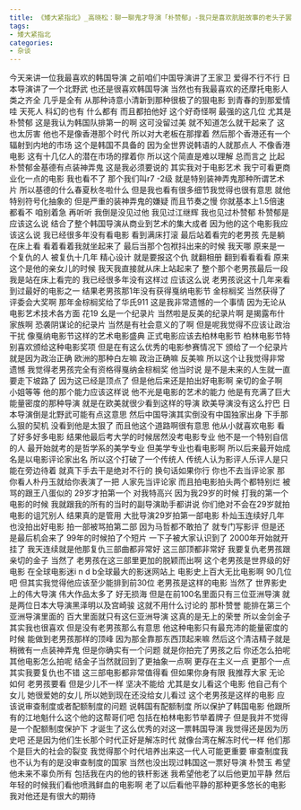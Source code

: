 ```yaml
---
title: 《矮大紧指北》_高晓松：聊一聊鬼才导演「朴赞郁」-我只是喜欢肮脏故事的老头子罢了
tags:
- 矮大紧指北
categories:
- 杂谈
---
```


今天来讲一位我最喜欢的韩国导演
之前咱们中国导演讲了王家卫
爱得不行不行
日本导演讲了一个北野武
也还是很喜欢韩国导演
当然也有我最喜欢的还摩托电影人类之齐全
几乎是全有
从那种诗意小清新到那种很极了的狠电影
到青春的到那爱情哇
天死人
科幻的也有
什么都有
而且都拍他好
这个好奇怪啊
最强的这几位
尤其是朴赞郁
这是我认为韩国队排第一的啊
这可没留过美
就不知道怎么就干起来了
这也太厉害
他也不是像香港那个时代
所以对大老板在那撑着
然后那个香港还有一个辐射到内地的市场
这个是韩国不具备的
因为全世界说韩语的人就那点人
不像香港电影
这有十几亿人的潜在市场的撑着你
所以这个简直是难以理解
总而言之
比起朴赞郁金基德有点装神弄鬼
这是我必须要说的
其实我对于电影艺术
我宁可看更商业化一点的电影
我也看不了
那个我们叫r7 -2级
就是特别装神弄鬼那种所谓艺术片
所以基德的什么春夏秋冬啦什么
但是我也看有很多细节我觉得也很有意思
就他特别符号化抽象的
但是严重的装神弄鬼的嫌疑
而且节奏之慢
你就基本上1.5倍速都看不
咱别着急
再听听
我倒是没见过他
我见过江继辉
我也见过朴赞郁
朴赞郁是应该这么说
结合了整个韩国导演从商业到艺术的集大成者
因为他的这个电影我应该这么说
我已经很多年没有看电影
看到满床打滚
最后站着看完的老男孩
先是躺在床上看
看着看着我就坐起来了
最后当那个包袱抖出来的时候
我天哪
原来是一个复仇的人
被复仇十几年
精心设计
就是要报这个仇
就翻相册
翻到看看看看
原来这个是他的亲女儿的时候
我天我直接就从床上站起来了
整个那个老男孩最后一段我是站在床上看完的
我已经很多年没有这样过
应该这么说
老男孩说这十几年来看到过最好的电影之一
结果老男孩那1年没有获得戛纳电影节
金棕榈奖
当然获得了评委会大奖啊
那年金棕榈奖给了华氏911
这是我非常遗憾的一个事情
因为无论从电影艺术技术各方面
花19 幺是一个纪录片
当然啦是反美的纪录片啊
是揭露布什家族啊
恐袭阴谋论的纪录片
当然是有社会意义的了啊
但是呢我觉得不应该让政治干扰
像戛纳电影节这样的艺术电影盛典
正式电影应该去柏林电影节
柏林电影节特别喜欢颁给这种电影奖项
但是在有这么优秀的电影参赛情况下
颁给了一个纪录片
就是因为政治正确
欧洲的那种白左嘛
政治正确嘛
反美嘛
所以这个让我觉得非常遗憾
我觉得老男孩完全有资格得戛纳金棕榈奖
他当时说
是不是未来的人生就一直要走下坡路了
因为这已经是顶点了
但是他后来还是拍出好电影啊
亲切的金子啊
小姐等等
他的那个能力应该这样说
他不光是电影的艺术的能力
他是有充满了巨大能量密度的那种导演
就是在欧美就很少看到这样的导演
欧美导演没有这么拧巴
日本导演倒是北野武可能有点这意思
然后中国导演其实倒没有中国独家出身
下手那么狠的契机
没看到他是太狠了
而且他这个道路啊很有意思
他从小就喜欢电影
看了好多好多电影
结果他最后考大学的时候居然没考电影专业
他不是一个特别自信的人
最开始就考的是哲学系的美学专业
但美学专业也看电影啊
所以后来最开始成名是以电影评论家出名
所以这个打破了一个传统人
传统人认为影评人乐评人是只能在旁边待着
就真下手去干是绝对不行的
换句话如果你行
你也不去当评论家
那你看人朴丹玉就给你表演了一把
人家先当评论家
而且拍电影拍头两个都特别烂
被骂的跟王八蛋似的
29岁才拍第一个
对我特高兴
因为我29岁的时候
打我的第一个电影的时候
我就跟我的所有的当时的副导演助手都讲说
你们绝对不会在29岁就拍电影的诅咒别人
结果真的是管用
大批导演29岁拍第一部电影
朴灿玉连续好几年也没拍出好电影
拍一部被骂拍第二部
因为马哲都不敢拍了
就专门写影评
但是还是最后机会来了
99年的时候拍了个短片
一下子被大家认识到了
2000年开始就开挂了
我天连续就是他那复仇三部曲都非常好
这三部顶都非常好
我要复仇老男孩跟亲切的金子
当然了
老男孩在这三部里更加的脱颖而出啊
这个老男孩是世界级的好电影
在全球电影迷i n d b全球最大的影迷网站上
电影史上百大无比电影啊
90几位吧
但其实我觉得他应该至少能排到前30位
老男孩是这样的电影
当然了
世界影史上的伟大导演
伟大作品太多了
好无损海
但是在前100名里面只有三位亚洲导演
就是两位日本大导演黑泽明以及宫崎骏
这就不用什么讨论的
那朴赞誉
能排在第三个亚洲导演里面的
百大里面就只有这仨亚洲导演
这真的是无上的荣誉
所以金剑金子其实我也很喜欢
但是没有老男孩那么有意思
他这种电影只有最充沛的能量密度的时候
能做到老男孩那样的顶峰
因为那全靠那东西顶起来嘛
然后这个清洁精子就是稍微有一点装神弄鬼
但是你确实有一个问题
就是你拍完了男孩之后
你还怎么拍呢
其他电影怎么拍呢
结金子当然就回到了更抽象一点啊
更存在主义一点
更那个一点
其实我要复仇也不错
这三部电影都非常值得看
但如果你身有限
我推荐大家
无论如何
老男孩要看
但是少儿不一样
坚决不能给
尤其是女儿看这个电影
他自己有个女儿
她很爱她的女儿
所以她到现在还没给女儿看过
这个老男孩是这样的电影
应该说审查制度或者配额制度的问题
说韩国有配额制度
所以保护了韩国电影
他跟所有的江地魁什么这个他的这帮哥们吧
包括在柏林电影节举着牌子
但是我并不觉得是一个配额制度保护下
才诞生了这么优秀的对这一票韩国导演
我觉得还是因为历史吧
还是因为他们生长那个时代正好是解冻时代
就像台湾在解冻时代一样
他们那个是巨大的社会的裂变
我觉得那个时代培养出来这一代人可能更重要
审查制度我也不认为有的是没审查制度的国家
当然也没出现过韩国这一票好导演
朴赞玉
希望他未来不辜负所有
包括我在内的他的铁杆影迷
我希望他老了以后他更加平静
然后年轻的时候我们看他喷溅鲜血的电影啊
老了以后看他平静的那种更多悠长的电影
我对他还是有很大的期待